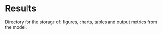 # Results

Directory for the storage of: figures, charts, tables and output metrics from the model.
